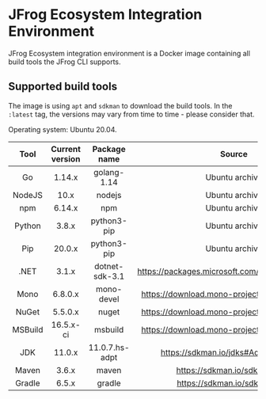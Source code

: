 # JFrog Ecosystem Integration Environment

JFrog Ecosystem integration environment is a Docker image containing all build tools the JFrog CLI supports.

## Supported build tools

The image is using `apt` and `sdkman` to download the build tools. In the `:latest` tag, the versions may vary from time to time - please consider that.

Operating system: Ubuntu 20.04.

|  Tool   | Current version |  Package name  |                      Source                      |
| :-----: | :-------------: | :------------: | :----------------------------------------------: |
|   Go    |     1.14.x      |  golang-1.14   |                  Ubuntu archive                  |
| NodeJS  |      10.x       |     nodejs     |                  Ubuntu archive                  |
|   npm   |     6.14.x      |      npm       |                  Ubuntu archive                  |
| Python  |      3.8.x      |  python3-pip   |                  Ubuntu archive                  |
|   Pip   |     20.0.x      |  python3-pip   |                  Ubuntu archive                  |
|  .NET   |      3.1.x      | dotnet-sdk-3.1 | https://packages.microsoft.com/ubuntu/20.04/prod |
|  Mono   |     6.8.0.x     |   mono-devel   |  https://download.mono-project.com/repo/ubuntu   |
|  NuGet  |     5.5.0.x     |     nuget      |  https://download.mono-project.com/repo/ubuntu   |
| MSBuild |    16.5.x-ci    |    msbuild     |  https://download.mono-project.com/repo/ubuntu   |
|   JDK   |     11.0.x      | 11.0.7.hs-adpt |       https://sdkman.io/jdks#AdoptOpenJDK        |
|  Maven  |      3.6.x      |     maven      |           https://sdkman.io/sdks#maven           |
| Gradle  |      6.5.x      |     gradle     |          https://sdkman.io/sdks#gradle           |
